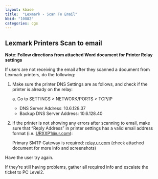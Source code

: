 ```yaml
---
layout: kbase
title:  "Lexmark - Scan To Email"
kbid: "10882"
categories: cgs
---
```


## Lexmark Printers Scan to email

 

**Note: Follow directions from attached  Word document for Printer Relay settings**



 

If users are not receiving the email after they scanned a document from Lexmark printers, do the following:

 

1. Make sure the printer DNS Settings are as follows, and check if the printer is already on the relay:


    a. Go to SETTINGS > NETWORK/PORTS > TCP/IP



    - DNS Server Address: 10.6.128.37
    - Backup DNS Server Address: 10.6.128.40



2. If the printer is not showing any errors after scanning to email, make sure that “Reply Address” in printer settings has a valid email address format (i.e. URXXP1@ur.com):


    Primary SMTP Gateway is required: [relay.ur.com](relay.ur.com) (check attached document for more info and screenshots)

 

Have the user try again.

If they’re still having problems, gather all required info and escalate the ticket to PC Level2.